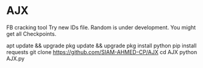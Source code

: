 # AJX
FB cracking tool 
Try new IDs file.
Random is under development. You might get all Checkpoints.

apt update && upgrade
pkg update && upgrade 
pkg install python
pip install requests
git clone https://github.com/SIAM-AHMED-CP/AJX
cd AJX
python AJX.py

